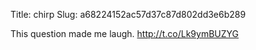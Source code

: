 Title: chirp
Slug: a68224152ac57d37c87d802dd3e6b289

This question made me laugh. <a href="http://t.co/Lk9ymBUZYG">http://t.co/Lk9ymBUZYG</a>
